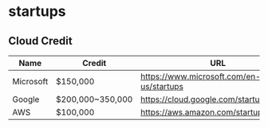 # startups

## Cloud Credit

| Name | Credit | URL
| --- | --- | --- | 
| Microsoft | $150,000 | https://www.microsoft.com/en-us/startups |
| Google | $200,000~350,000 | https://cloud.google.com/startup |
| AWS | $100,000 | https://aws.amazon.com/startups/credits |
